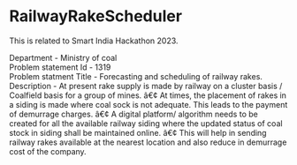 # RailwayRakeScheduler

This is related to Smart India Hackathon 2023.

Department - Ministry of coal <br/>
Problem statement Id - 1319 <br/>
Problem statment Title - Forecasting and scheduling of railway rakes. <br/>
Description - At present rake supply is made by railway on a cluster basis / Coalfield basis for a group of mines. â€¢ At times, the placement of rakes in a siding is made where coal sock is not adequate. This leads to the payment of demurrage charges. â€¢ A digital platform/ algorithm needs to be created for all the available railway siding where the updated status of coal stock in siding shall be maintained online. â€¢ This will help in sending railway rakes available at the nearest location and also reduce in demurrage cost of the company.
